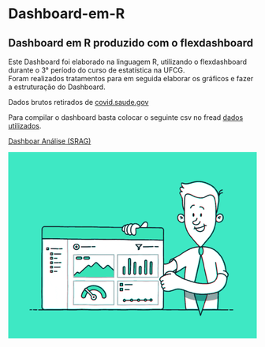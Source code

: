 # Dashboard-em-R
## Dashboard em R produzido com o flexdashboard

Este Dashboard foi elaborado na linguagem R, utilizando o flexdashboard durante o 3° período do curso de estatística na UFCG.  
Foram realizados tratamentos para em seguida elaborar os gráficos e fazer a estruturação do Dashboard.

Dados brutos retirados de [covid.saude.gov](https://covid.saude.gov.br)  

Para compilar o dashboard basta colocar o seguinte csv no fread [dados utilizados](https://s3.sa-east-1.amazonaws.com/ckan.saude.gov.br/SRAG/2021/INFLUD21-15-03-2022.csv).

[Dashboar Análise (SRAG)](https://5vuj2s-ronaldo-silva.shinyapps.io/app_flesh_dashboard/)  

![](https://github.com/ronaldocosta1/Dashboard-em-R/blob/main/giphy.gif)






